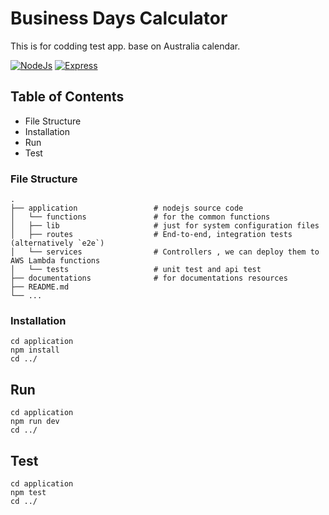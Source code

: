 # Business Days Calculator
This  is for codding test app. base on Australia calendar.

[![NodeJs](https://img.shields.io/badge/nodejs-v16.14.2-green)](https://github.com/helloakn/nodejs-express-business-days-calculator) 
[![Express](https://img.shields.io/badge/express-v^4.17.3-green)](https://github.com/helloakn/nodejs-express-business-days-calculator) 

## Table of Contents
- File Structure
- Installation
- Run
- Test

### File Structure
```nth
.
├── application                 # nodejs source code
│   └── functions               # for the common functions
│   ├── lib                     # just for system configuration files
│   ├── routes                  # End-to-end, integration tests (alternatively `e2e`)
│   └── services                # Controllers , we can deploy them to AWS Lambda functions
│   └── tests                   # unit test and api test
├── documentations              # for documentations resources
├── README.md              
└── ...
```
### Installation
```shell
cd application
npm install
cd ../
```
## Run
```shell
cd application
npm run dev
cd ../
```
## Test
```shell
cd application
npm test
cd ../
```